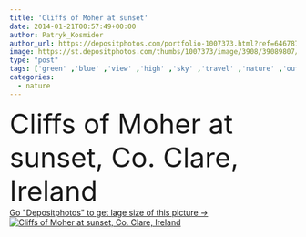 ```yaml
---
title: 'Cliffs of Moher at sunset'
date: 2014-01-21T00:57:49+00:00
author: Patryk_Kosmider
author_url: https://depositphotos.com/portfolio-1007373.html?ref=64678756
image: https://st.depositphotos.com/thumbs/1007373/image/3908/39089807/api_thumb_450.jpg?forcejpeg=true
type: "post"
tags: ['green' ,'blue' ,'view' ,'high' ,'sky' ,'travel' ,'nature' ,'outdoor' ,'water' ,'huge' ,'cloud' ,'sea' ,'power' ,'weather' ,'wave' ,'big' ,'sunrise' ,'landscape' ,'sunset' ,'dusk' ,'clear' ,'scenery' ,'beach' ,'coast' ,'coastline' ,'ocean' ,'rock' ,'scenic' ,'panorama' ,'landmark' ,'famous' ,'panoramic' ,'europe' ,'extreme' ,'west' ,'epic' ,'ireland' ,'sight' ,'rocky' ,'place' ,'cliff' ,'atlantic' ,'irish' ,'hdr' ,'celtic' ,'highest' ,'moher' ,'naturaleza' ,'Munster' ,'burren' ]
categories: 
  - nature
---
```

<div aling="center">
            <font size="60"> Cliffs of Moher at sunset, Co. Clare, Ireland</font>   
</div>
<div>
    <a href='https://st.depositphotos.com/thumbs/1007373/image/3908/39089807/api_thumb_450.jpg?forcejpeg=true?ref=64678756' target=_blank > Go "Depositphotos" to get lage size of this picture ->
        <img href='https://st.depositphotos.com/thumbs/1007373/image/3908/39089807/api_thumb_450.jpg?forcejpeg=true?ref=64678756' src='https://st.depositphotos.com/1007373/3908/i/950/depositphotos_39089807-stock-photo-cliffs-of-moher-at-sunset.jpg?forcejpeg=true' alt='Cliffs of Moher at sunset, Co. Clare, Ireland' >
    </a>
</div>
